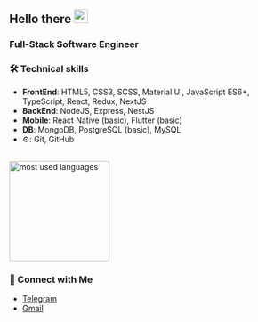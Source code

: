 ## Hello there <img src="https://raw.githubusercontent.com/iampavangandhi/iampavangandhi/master/gifs/Hi.gif" width="25px">

### Full-Stack Software Engineer

### 🛠 Technical skills

- **FrontEnd**: HTML5, CSS3, SCSS, Material UI, JavaScript ES6+, TypeScript, React, Redux, NextJS
- **BackEnd**: NodeJS, Express, NestJS
- **Mobile**: React Native (basic), Flutter (basic)
- **DB**: MongoDB, PostgreSQL (basic), MySQL
- ⚙: Git, GitHub

<br/>

<a href="https://github.com/bndroll">
  <img height="180em" src="https://github-readme-stats.vercel.app/api/top-langs/?username=bndroll&langs_count=10&theme=tokyonight&layout=compact"  alt="most used languages"/>
</a>

### 🤝 Connect with Me

* <a href="https://t.me/bounderoll">Telegram</a>
* <a href="mailto:bounderoll.23@gmail.com">Gmail</a>

